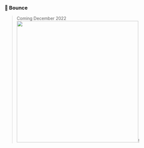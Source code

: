 ### 🦄 Bounce
> Coming December 2022
<img width="398" src="https://user-images.githubusercontent.com/88988886/202990668-27c2edb6-544b-4299-bd53-0f6ab53ab08d.png">!
